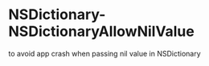 NSDictionary-NSDictionaryAllowNilValue
======================================

to avoid app crash when passing nil value in NSDictionary
